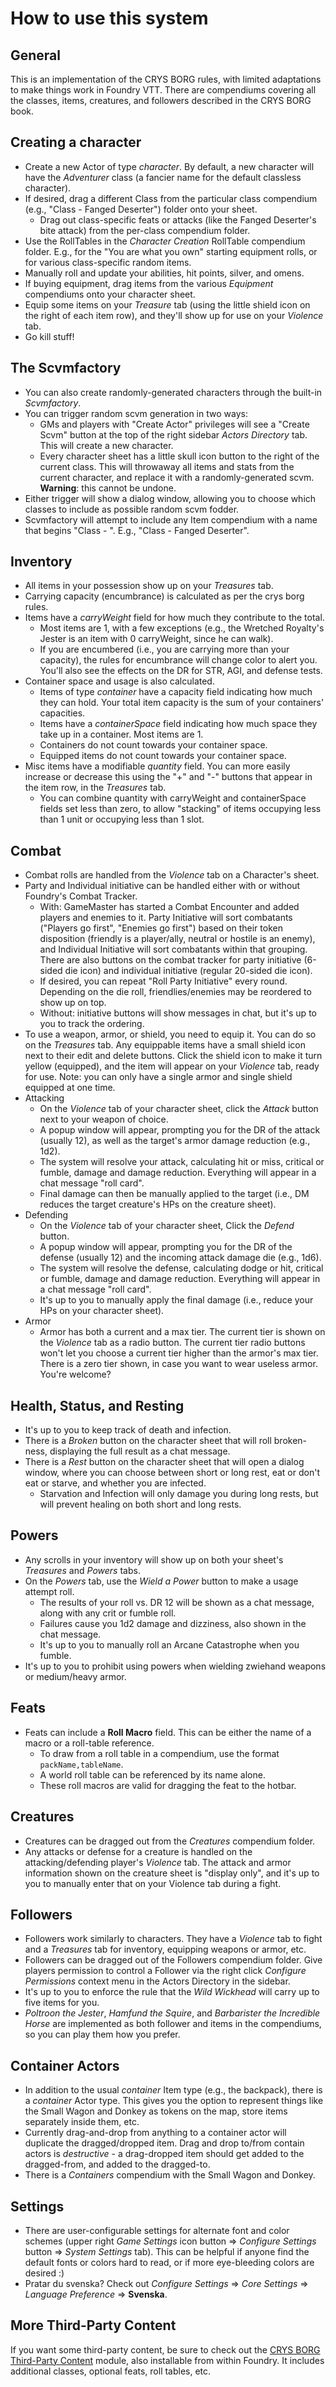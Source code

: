 # How to use this system

## General

This is an implementation of the CRYS BORG rules, with limited adaptations to make things work in Foundry VTT. There are compendiums covering all the classes, items, creatures, and followers described in the CRYS BORG book.

## Creating a character

- Create a new Actor of type _character_. By default, a new character will have the _Adventurer_ class (a fancier name for the default classless character).
- If desired, drag a different Class from the particular class compendium (e.g., "Class - Fanged Deserter") folder onto your sheet.
  - Drag out class-specific feats or attacks (like the Fanged Deserter's bite attack) from the per-class compendium folder.
- Use the RollTables in the _Character Creation_ RollTable compendium folder. E.g., for the "You are what you own" starting equipment rolls, or for various class-specific random items.
- Manually roll and update your abilities, hit points, silver, and omens.
- If buying equipment, drag items from the various _Equipment_ compendiums onto your character sheet.
- Equip some items on your _Treasure_ tab (using the little shield icon on the right of each item row), and they'll show up for use on your _Violence_ tab.
- Go kill stuff!

## The Scvmfactory

- You can also create randomly-generated characters through the built-in _Scvmfactory_.
- You can trigger random scvm generation in two ways:
  - GMs and players with "Create Actor" privileges will see a "Create Scvm" button at the top of the right sidebar _Actors Directory_ tab. This will create a new character.
  - Every character sheet has a little skull icon button to the right of the current class. This will throwaway all items and stats from the current character, and replace it with a randomly-generated scvm. **Warning**: this cannot be undone.
- Either trigger will show a dialog window, allowing you to choose which classes to include as possible random scvm fodder.
- Scvmfactory will attempt to include any Item compendium with a name that begins "Class - ". E.g., "Class - Fanged Deserter".

## Inventory

- All items in your possession show up on your _Treasures_ tab.
- Carrying capacity (encumbrance) is calculated as per the crys borg rules.
- Items have a _carryWeight_ field for how much they contribute to the total.
  - Most items are 1, with a few exceptions (e.g., the Wretched Royalty's Jester is an item with 0 carryWeight, since he can walk).
  - If you are encumbered (i.e., you are carrying more than your capacity), the rules for encumbrance will change color to alert you. You'll also see the effects on the DR for STR, AGI, and defense tests.
- Container space and usage is also calculated.
  - Items of type _container_ have a capacity field indicating how much they can hold. Your total item capacity is the sum of your containers' capacities.
  - Items have a _containerSpace_ field indicating how much space they take up in a container. Most items are 1.
  - Containers do not count towards your container space.
  - Equipped items do not count towards your container space.
- Misc items have a modifiable _quantity_ field. You can more easily increase or decrease this using the "+" and "-" buttons that appear in the item row, in the _Treasures_ tab.
  - You can combine quantity with carryWeight and containerSpace fields set less than zero, to allow "stacking" of items occupying less than 1 unit or occupying less than 1 slot.

## Combat

- Combat rolls are handled from the _Violence_ tab on a Character's sheet.
- Party and Individual initiative can be handled either with or without Foundry's Combat Tracker.
  - With: GameMaster has started a Combat Encounter and added players and enemies to it. Party Initiative will sort combatants ("Players go first", "Enemies go first") based on their token disposition (friendly is a player/ally, neutral or hostile is an enemy), and Individual Initiative will sort combatants within that grouping. There are also buttons on the combat tracker for party initiative (6-sided die icon) and individual initiative (regular 20-sided die icon).
  - If desired, you can repeat "Roll Party Initiative" every round. Depending on the die roll, friendlies/enemies may be reordered to show up on top.
  - Without: initiative buttons will show messages in chat, but it's up to you to track the ordering.
- To use a weapon, armor, or shield, you need to equip it. You can do so on the _Treasures_ tab. Any equippable items have a small shield icon next to their edit and delete buttons. Click the shield icon to make it turn yellow (equipped), and the item will appear on your _Violence_ tab, ready for use. Note: you can only have a single armor and single shield equipped at one time.
- Attacking
  - On the _Violence_ tab of your character sheet, click the _Attack_ button next to your weapon of choice.
  - A popup window will appear, prompting you for the DR of the attack (usually 12), as well as the target's armor damage reduction (e.g., 1d2).
  - The system will resolve your attack, calculating hit or miss, critical or fumble, damage and damage reduction. Everything will appear in a chat message "roll card".
  - Final damage can then be manually applied to the target (i.e., DM reduces the target creature's HPs on the creature sheet).
- Defending
  - On the _Violence_ tab of your character sheet, Click the _Defend_ button.
  - A popup window will appear, prompting you for the DR of the defense (usually 12) and the incoming attack damage die (e.g., 1d6).
  - The system will resolve the defense, calculating dodge or hit, critical or fumble, damage and damage reduction. Everything will appear in a chat message "roll card".
  - It's up to you to manually apply the final damage (i.e., reduce your HPs on your character sheet).
- Armor
  - Armor has both a current and a max tier. The current tier is shown on the _Violence_ tab as a radio button. The current tier radio buttons won't let you choose a current tier higher than the armor's max tier. There is a zero tier shown, in case you want to wear useless armor. You're welcome?

## Health, Status, and Resting

- It's up to you to keep track of death and infection.
- There is a _Broken_ button on the character sheet that will roll broken-ness, displaying the full result as a chat message.
- There is a _Rest_ button on the character sheet that will open a dialog window, where you can choose between short or long rest, eat or don't eat or starve, and whether you are infected.
  - Starvation and Infection will only damage you during long rests, but will prevent healing on both short and long rests.

## Powers

- Any scrolls in your inventory will show up on both your sheet's _Treasures_ and _Powers_ tabs.
- On the _Powers_ tab, use the _Wield a Power_ button to make a usage attempt roll.
  - The results of your roll vs. DR 12 will be shown as a chat message, along with any crit or fumble roll.
  - Failures cause you 1d2 damage and dizziness, also shown in the chat message.
  - It's up to you to manually roll an Arcane Catastrophe when you fumble.
- It's up to you to prohibit using powers when wielding zwiehand weapons or medium/heavy armor.

## Feats

- Feats can include a **Roll Macro** field. This can be either the name of a macro or a roll-table reference.
  - To draw from a roll table in a compendium, use the format `packName,tableName`.
  - A world roll table can be referenced by its name alone.
  - These roll macros are valid for dragging the feat to the hotbar.

## Creatures

- Creatures can be dragged out from the _Creatures_ compendium folder.
- Any attacks or defense for a creature is handled on the attacking/defending player's _Violence_ tab. The attack and armor information shown on the creature sheet is "display only", and it's up to you to manually enter that on your Violence tab during a fight.

## Followers

- Followers work similarly to characters. They have a _Violence_ tab to fight and a _Treasures_ tab for inventory, equipping weapons or armor, etc.
- Followers can be dragged out of the Followers compendium folder. Give players permission to control a Follower via the right click _Configure Permissions_ context menu in the Actors Directory in the sidebar.
- It's up to you to enforce the rule that the _Wild Wickhead_ will carry up to five items for you.
- _Poltroon the Jester_, _Hamfund the Squire_, and _Barbarister the Incredible Horse_ are implemented as both follower and items in the compendiums, so you can play them how you prefer.

## Container Actors

- In addition to the usual _container_ Item type (e.g., the backpack), there is a _container_ Actor type. This gives you the option to represent things like the Small Wagon and Donkey as tokens on the map, store items separately inside them, etc.
- Currently drag-and-drop from anything to a container actor will duplicate the dragged/dropped item. Drag and drop to/from contain actors is _destructive_ - a drag-dropped item should get added to the dragged-from, and added to the dragged-to.
- There is a _Containers_ compendium with the Small Wagon and Donkey.

## Settings

- There are user-configurable settings for alternate font and color schemes (upper right _Game Settings_ icon button => _Configure Settings_ button => _System Settings_ tab). This can be helpful if anyone find the default fonts or colors hard to read, or if more eye-bleeding colors are desired :)
- Pratar du svenska? Check out _Configure Settings_ => _Core Settings_ => _Language Preference_ => **Svenska**.

## More Third-Party Content

If you want some third-party content, be sure to check out the [CRYS BORG Third-Party Content](https://foundryvtt.com/packages/crysborg-3p) module, also installable from within Foundry. It includes additional classes, optional feats, roll tables, etc.
